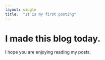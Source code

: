 ```yaml
---
layout: single
title:  "It is my first posting"
---
```


# I made this blog today.
I hope you are enjoying reading my posts.
